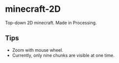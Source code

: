 # minecraft-2D
Top-down 2D minecraft. Made in Processing.

## Tips
* Zoom with mouse wheel.
* Currently, only nine chunks are visible at one time.
